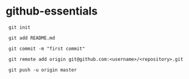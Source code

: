 # github-essentials

     git init
     
     git add README.md
    
     git commit -m "first commit"
    
     git remote add origin git@github.com:<username>/<repository>.git
    
     git push -u origin master
